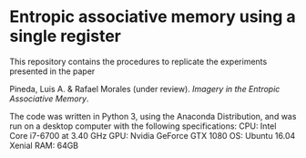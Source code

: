 # Entropic associative memory using a single register

This repository contains the procedures to replicate the experiments presented in the paper

Pineda, Luis A. & Rafael Morales (under review). _Imagery in the Entropic Associative Memory_.

The code was written in Python 3, using the Anaconda Distribution, and was run on a desktop computer with the following specifications:
    CPU: Intel Core i7-6700 at 3.40 GHz
    GPU: Nvidia GeForce GTX 1080
    OS: Ubuntu 16.04 Xenial
    RAM: 64GB


